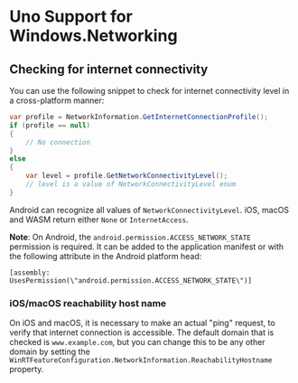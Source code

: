 # Uno Support for Windows.Networking

## Checking for internet connectivity

You can use the following snippet to check for internet connectivity level in a cross-platform manner:

``` C#
var profile = NetworkInformation.GetInternetConnectionProfile();
if (profile == null)
{
    // No connection
}
else
{
    var level = profile.GetNetworkConnectivityLevel();
    // level is a value of NetworkConnectivityLevel enum
}
```

Android can recognize all values of `NetworkConnectivityLevel`. iOS, macOS and WASM return either `None` or `InternetAccess`.

**Note**: On Android, the `android.permission.ACCESS_NETWORK_STATE` permission is required. It can be added to the application manifest or with the following attribute in the Android platform head:

```
[assembly: UsesPermission(\"android.permission.ACCESS_NETWORK_STATE\")]
```

### iOS/macOS reachability host name

On iOS and macOS, it is necessary to make an actual "ping" request, to verify that internet connection is accessible. The default domain that is checked is `www.example.com`, but you can change this to be any other domain by setting the `WinRTFeatureConfiguration.NetworkInformation.ReachabilityHostname` property.
